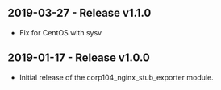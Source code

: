 ## 2019-03-27 - Release v1.1.0

- Fix for CentOS with sysv

## 2019-01-17 - Release v1.0.0

- Initial release of the corp104_nginx_stub_exporter module.
